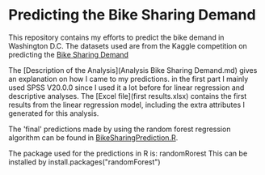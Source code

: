 # Predicting the Bike Sharing Demand
This repository contains my efforts to predict the bike demand in Washington D.C. 
The datasets used are from the Kaggle competition on predicting the [Bike Sharing Demand](https://www.kaggle.com/c/bike-sharing-demand/)

The [Description of the Analysis](Analysis Bike Sharing Demand.md) gives an explanation on how I came to my predictions. in the first part I mainly used SPSS V20.0.0 since I used it a lot before for linear regression and descriptive analyses.
The [Excel file](first results.xlsx) contains the first results from the linear regression model, including the extra attributes I generated for this analysis.

The 'final' predictions made by using the random forest regression algorithm can be found in [BikeSharingPrediction.R](BikeSharingPrediction.R).

The package used for the predictions in R is:
randomRorest
This can be installed by 
install.packages("randomForest")
